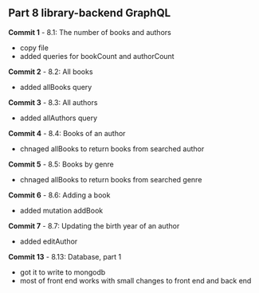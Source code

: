 ## Part 8 library-backend GraphQL

**Commit 1** - 8.1: The number of books and authors
- copy file
- added queries for bookCount and authorCount

**Commit 2** - 8.2: All books
- added allBooks query

**Commit 3** - 8.3: All authors
- added allAuthors query

**Commit 4** - 8.4: Books of an author
- chnaged allBooks to return books from searched author

**Commit 5** - 8.5: Books by genre
- chnaged allBooks to return books from searched genre

**Commit 6** - 8.6: Adding a book
- added mutation addBook

**Commit 7** - 8.7: Updating the birth year of an author
- added editAuthor
  
**Commit 13** - 8.13: Database, part 1
- got it to write to mongodb
- most of front end works with small changes to front end and back end




